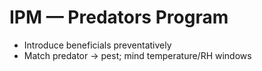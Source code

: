 ﻿# IPM — Predators Program

- Introduce beneficials preventatively  
- Match predator → pest; mind temperature/RH windows
